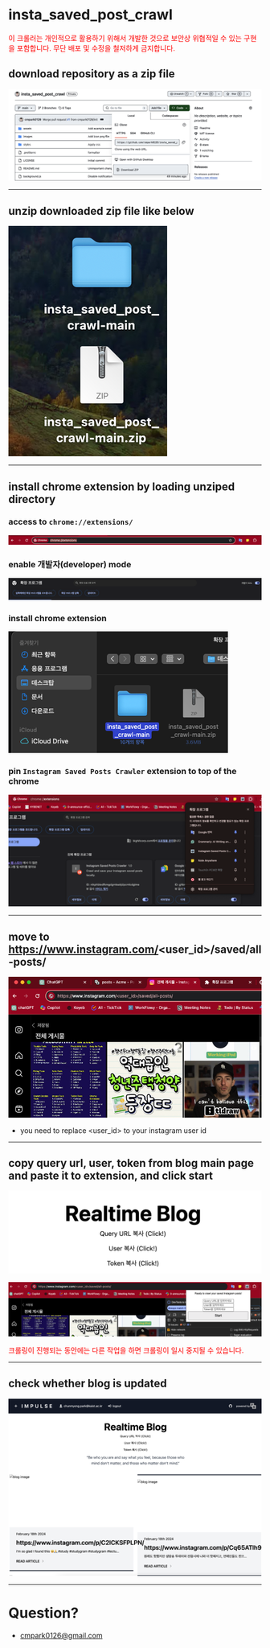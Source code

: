 # insta_saved_post_crawl

<span style="color: red;">이 크롤러는 개인적으로 활용하기 위해서 개발한 것으로 보안상 위협적일 수 있는 구현을 포함합니다. 무단 배포 및 수정을 철저하게 금지합니다. </span>

## download repository as a zip file

![1_download](assets/1_download.png)

---

## unzip downloaded zip file like below

![2_unzip](assets/2_unzip.png)

---

## install chrome extension by loading unziped directory

### access to `chrome://extensions/`

![3_1_chrome](assets/3_1_chrome.png)

### enable 개발자(developer) mode

![3_2_dev](assets/3_2_dev.png)

### install chrome extension

![3_3_install](assets/3_3_install.png)

### pin `Instagram Saved Posts Crawler` extension to top of the chrome

![3_4_pin](assets/3_4_pin.png)

---

## move to https://www.instagram.com/<user_id>/saved/all-posts/

![4_1_instagram](assets/4_1_instagram.png)

-   you need to replace <user_id> to your instagram user id

---

## copy query url, user, token from blog main page and paste it to extension, and click start

![5_1_copy](assets/5_1_copy.png)

![5_2_paste](assets/5_2_paste.png)

<span style="color: red;">크롤링이 진행되는 동안에는 다른 작업을 하면 크롤링이 일시 중지될 수 있습니다.</span>

---

## check whether blog is updated

![6_1_blog](assets/6_1_blog.png)

---

# Question?

-   cmpark0126@gmail.com
